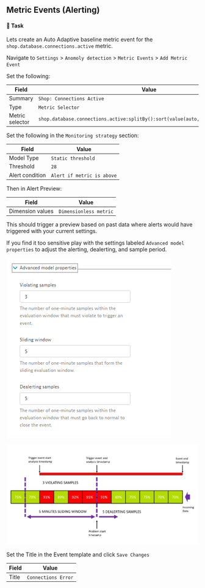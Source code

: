 ## Metric Events (Alerting)

#### 📌 Task

Lets create an Auto Adaptive baseline metric event for the `shop.database.connections.active` metric. 

Navigate to `Settings` > `Anomoly detection` > `Metric Events` > `Add Metric Event`

Set the following:

| Field | Value |
| ------ | ------------- |
| Summary | `Shop: Connections Active`  |
| Type | `Metric Selector` |
| Metric selector | `shop.database.connections.active:splitBy():sort(value(auto,descending)):limit(20)` |

Set the following in the `Monitoring strategy` section:

| Field | Value |
| ------ | ------------- |
| Model Type | `Static threshold`  |
| Threshold | `28` |
| Alert condition | `Alert if metric is above` | 

Then in Alert Preview:

| Field | Value |
| ------ | ------------- |
| Dimension values | `Dimensionless metric`  |

This should trigger a preview based on past data where alerts would have triggered with your current settings.

If you find it too sensitive play with the settings labeled `Advanced model properties` to adjust the alerting, dealerting, and sample period. 

![Alert Preview](../../../assets/images/03-02-violating_samples.png)

![Sliding Window](../../../assets/images/03-02-sliding-window-example.jpg)

Set the Title in the Event template and click `Save Changes`

| Field | Value |
| ------ | ------------- |
| Title | `Connections Error`  |